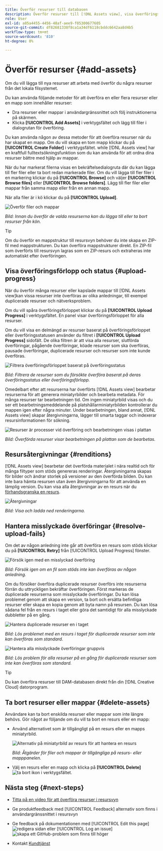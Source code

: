 ```yaml
---
title: Överför resurser till databasen
description: Överför resurser till [!DNL Assets view], visa överföringsstatus och åtgärda överföringsproblem.
role: User
exl-id: a85a4455-4456-48af-aee9-f05300677605
source-git-commit: df82681338f8ca1a34df6118cbddc6642aa8d4b5
workflow-type: tm+mt
source-wordcount: '810'
ht-degree: 0%

---
```


# Överför resurser {#add-assets}

Om du vill lägga till nya resurser att arbeta med överför du några resurser från det lokala filsystemet. <!-- TBD: Many of the [common file formats are supported](/help/assets/supported-file-formats-assets-view.md). -->

Du kan använda följande metoder för att överföra en eller flera resurser eller en mapp som innehåller resurser:

* Dra resurser eller mappar i användargränssnittet och följ instruktionerna på skärmen.
* Klicka **[!UICONTROL Add Assets]** i verktygsfältet och lägg till filer i dialogrutan för överföring.

<!-- TBD: Update this GIF
![Asset and nested folder upload demo](assets/do-not-localize/upload-assets.gif) -->

Du kan använda någon av dessa metoder för att överföra resurser när du har skapat en mapp. Om du vill skapa en tom mapp klickar du på **[!UICONTROL Create Folder]** i verktygsfältet. while [!DNL Assets view] har en kraftfull fulltextsökningsfunktion som du kan använda för att ordna dina resurser bättre med hjälp av mappar.

När du har markerat filerna visas en bekräftelsedialogruta där du kan lägga till fler filer eller ta bort redan markerade filer. Om du vill lägga till fler filer i en markering klickar du på **[!UICONTROL Browse]** och väljer **[!UICONTROL Browse files]** eller **[!UICONTROL Browse folders]**. Lägg till fler filer eller mappar från samma mapp eller från en annan mapp.

När alla filer är i kö klickar du på **[!UICONTROL Upload]**.

![Överför filer och mappar](assets/upload-browse-files-folders.png)

*Bild: Innan du överför de valda resurserna kan du lägga till eller ta bort resurser från kön.*

>[!TIP]
>
>Om du överför en mappstruktur till resursvyn behöver du inte skapa en ZIP-fil med mappstrukturen. Du kan överföra mappstrukturer direkt. En ZIP-fil som överförts till resursvyn lagras som en ZIP-resurs och extraheras inte automatiskt efter överföringen.

## Visa överföringsförlopp och status {#upload-progress}

När du överför många resurser eller kapslade mappar till [!DNL Assets view]kan vissa resurser inte överföras av olika anledningar, till exempel duplicerade resurser och nätverksproblem.

Om du vill spåra överföringsförloppet klickar du på **[!UICONTROL Upload Progress]** i verktygsfältet. En panel visar överföringsförloppet för alla resurser.

Om du vill visa en delmängd av resurser baserat på överföringsförloppet eller överföringsstatusen använder du filtret i **[!UICONTROL Upload Progress]** sidofält. De olika filtren är att visa alla resurser, slutförda överföringar, pågående överföringar, köade resurser som ska överföras, pausade överföringar, duplicerade resurser och resurser som inte kunde överföras.

![Filtrera överföringsförloppet baserat på överföringsstatus](assets/filter-upload-progress.png)

*Bild: Filtrera de resurser som du försökte överföra baserat på deras överföringsstatus eller överföringsförlopp.*

Omedelbart efter att resurserna har överförts [!DNL Assets view] bearbetar resurserna för att generera miniatyrbilder och bearbeta metadata. För många resurser tar bearbetningen tid. Om ingen miniatyrbild visas och du ser ett bearbetningsmeddelande på platshållarminiatyrbilden kontrollerar du mappen igen efter några minuter. Under bearbetningen, bland annat, [!DNL Assets view] skapar återgivningarna, lägger till smarta taggar och indexerar resursinformationen för sökning.

![Resurser är processer vid överföring och bearbetningen visas i plattan](assets/upload-processing.png)

*Bild: Överförda resurser visar bearbetningen på plattan som de bearbetas.*

## Resursåtergivningar {#renditions}

[!DNL Assets view] bearbetar det överförda materialet i nära realtid och för många filtyper som stöds genereras renderingar. Återgivningarna skapas för bilder och ändrar storlek på versioner av den överförda bilden. Du kan inte bara hämta resursen utan även återgivningarna för att använda en lämplig version. Du kan visa alla återgivningar av en resurs när du [förhandsgranska en resurs](/help/assets/navigate-assets-view.md#preview-assets).

![Återgivningar](assets/renditions-view-download.png)

*Bild: Visa och ladda ned renderingarna.*

## Hantera misslyckade överföringar {#resolve-upload-fails}

Om det av någon anledning inte går att överföra en resurs som stöds klickar du på **[!UICONTROL Retry]** från [!UICONTROL Upload Progress] fönster.

![Försök igen med en misslyckad överföring](assets/upload-retry.png)

*Bild: Försök igen om en fil som stöds inte kan överföras av någon anledning.*

Om du försöker överföra duplicerade resurser överförs inte resurserna förrän du uttryckligen bekräftar överföringen. Först markeras de duplicerade resurserna som misslyckade överföringar. Du kan lösa problemet genom att skapa en version, ta bort och ersätta befintliga resurser eller skapa en kopia genom att byta namn på resursen. Du kan lösa sådana fel från en resurs i taget eller göra det samtidigt för alla misslyckade dubbletter på en gång.

![Hantera duplicerade resurser en i taget](assets/uploads-manage-duplicates.png)

*Bild: Lös problemet med en resurs i taget för duplicerade resurser som inte kan överföras som standard.*

![Hantera alla misslyckade överföringar gruppvis](assets/upload-progress-manage-failed-uploads.png)

*Bild: Lös problem för alla resurser på en gång för duplicerade resurser som inte kan överföras som standard.*

>[!TIP]
>
>Du kan överföra resurser till DAM-databasen direkt från din [!DNL Creative Cloud] datorprogram.
<!--TBD
See how [[!DNL Assets view] integrates with [!DNL Adobe Asset Link]](/help/assets/integration-assets-view.md).
-->

## Ta bort resurser eller mappar {#delete-assets}

Användare kan ta bort enskilda resurser eller mappar som inte längre behövs. Gör något av följande om du vill ta bort en resurs eller en mapp:

* Använd alternativet som är tillgängligt på en resurs eller en mapps miniatyrbild.

  ![Alternativ på miniatyrbild av resurs för att hantera en resurs](assets/options-on-thumbnail.png)

  *Bild: Åtgärder för filer och mappar är tillgängliga på resurs- eller mapppanelen.*

* Välj en resurs eller en mapp och klicka på **[!UICONTROL Delete]** ![ta bort ikon](assets/do-not-localize/delete-icon.png) i verktygsfältet.

## Nästa steg {#next-steps}

* [Titta på en video för att överföra resurser i resursvyn](https://experienceleague.adobe.com/docs/experience-manager-learn/assets-essentials/basics/creating.html)

* Ge produktfeedback med [!UICONTROL Feedback] alternativ som finns i användargränssnittet i resursvyn

* Ge feedback på dokumentationen med [!UICONTROL Edit this page] ![redigera sidan](assets/do-not-localize/edit-page.png) eller [!UICONTROL Log an issue] ![skapa ett GitHub-problem](assets/do-not-localize/github-issue.png) som finns till höger

* Kontakt [Kundtjänst](https://experienceleague.adobe.com/?support-solution=General#support)
